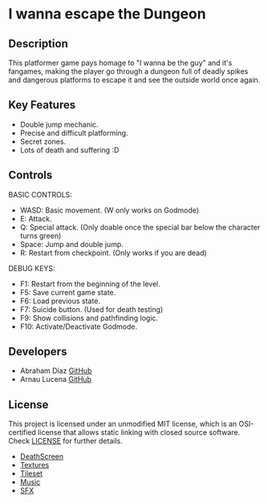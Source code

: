 # I wanna escape the Dungeon
## Description

This platformer game pays homage to "I wanna be the guy" and it's fangames, making the player go through a dungeon full of deadly spikes and dangerous platforms to escape it and see the outside world once again.

## Key Features

 - Double jump mechanic.
 - Precise and difficult platforming.
 - Secret zones.
 - Lots of death and suffering :D
 
## Controls
  BASIC CONTROLS:
 
 * WASD: Basic movement. (W only works on Godmode)
 * E: Attack.
 * Q: Special attack. (Only doable once the special bar below the character turns green)
 * Space: Jump and double jump.
 * R: Restart from checkpoint. (Only works if you are dead)
 
  DEBUG KEYS:
 
 * F1: Restart from the beginning of the level.
 * F5: Save current game state.
 * F6: Load previous state.
 * F7: Suicide button. (Used for death testing)
 * F9: Show collisions and pathfinding logic.
 * F10: Activate/Deactivate Godmode.

## Developers

 - Abraham Díaz [GitHub](https://github.com/Theran1)
 - Arnau Lucena [GitHub](https://github.com/TitoLuce)

## License

This project is licensed under an unmodified MIT license, which is an OSI-certified license that allows static linking with closed source software. Check [LICENSE](LICENSE) for further details.

- [DeathScreen](Output/Assets/LICENSE.md)
- [Textures](Output/Assets/Textures/LICENSE.md)
- [Tileset](Output/Assets/Maps/LICENSE.md)
- [Music](Output/Assets/Audio/Music/LICENSE.md)
- [SFX](Output/Assets/Audio/Fx/LICENSE.md)

